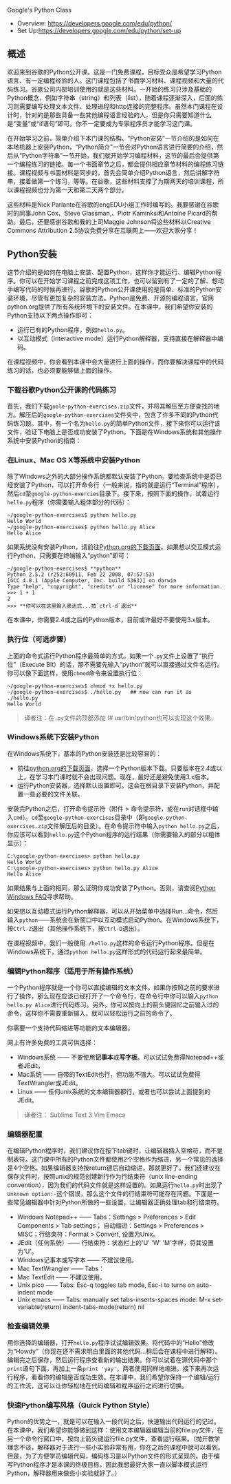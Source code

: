 Google's Python Class

- Overview: https://developers.google.com/edu/python/
- Set Up:https://developers.google.com/edu/python/set-up

## 概述

欢迎来到谷歌的Python公开课。这是一门免费课程，目标受众是希望学习Python语言、有一定编程经验的人。这门课程包括了书面学习材料、课程视频和大量的代码练习。谷歌公司内部培训使用的就是这些材料。一开始的练习只涉及基础的Python概念，例如字符串（string）和列表（list），随着课程逐渐深入，后面的练习则需要编写处理文本文件、处理进程和http连接的完整程序。虽然本门课程在设计时，针对的是那些具备一些其他编程语言经验的人，但是你只需要知道什么是“变量”或“if语句”即可。你不一定要成为专家程序员才能学习这门课。

在开始学习之前，简单介绍下本门课的结构。“Python安装”一节介绍的是如何在本地机器上安装Python，“Python简介”一节会对Python语言进行简要的介绍，然后从“Python字符串”一节开始，我们就开始学习编程材料，这节的最后会提供第一个编程练习的链接。每一个书面章节之后，都会提供相应章节材料的编程练习链接。课程视频与书面材料是同步的，首先会简单介绍Python语言，然后讲解字符串，接着做第一个练习，等等。在谷歌，这些材料支撑了为期两天的培训课程，所以课程视频也分为第一天和第二天两个部分。

这些材料是Nick Parlante在谷歌的engEDU小组工作时编写的。我要感谢在谷歌时的同事John Cox、Steve Glassman,、Piotr Kaminksi和Antoine Picard的帮助。最后，还要感谢谷歌和我的上司Maggie Johnson将这些材料以Creative Commons Attribution 2.5协议免费分享在互联网上——欢迎大家分享！

## Python安装

这节介绍的是如何在电脑上安装、配置Python，这样你才能运行、编辑Python程序。你可以在开始学习课程之前完成这项工作，也可以留到有了一定的了解、想动手编写代码的时候再进行。谷歌的Python公开课使用的是简单、标准的Python安装环境，尽管有更加复杂的安装方法。Python是免费、开源的编程语言，官网python.org提供了所有系统环境下的安装文件。在本课中，我们希望你安装的Python支持以下两点操作即可：

- 运行已有的Python程序，例如`hello.py`。
- 以互动模式（interactive mode）运行Python解释器，支持直接在解释器中编码。

在课程视频中，你会看到本课中会大量进行上面的操作，而你要解决课程中的代码练习的话，也必须要能够做上面的操作。

### 下载谷歌Python公开课的代码练习

首先，我们下载`goole-python-exercises.zip`文件，并将其解压至方便查找的地方。解压后的`google-python-exercises`文件夹中，包含了许多不同的Python代码练习题。其中，有一个名为`hello.py`的简单Python文件，接下来你可以运行该文件，验证下电脑上是否成功安装了Python。下面是在Windows系统和其他操作系统中安装Python的指南：

### 在Linux、Mac OS X等系统中安装Python

除了Windows之外的大部分操作系统都默认安装了Python。要检查系统中是否已经安装了Python，可以打开命令行（一般来说，指的就是运行“Terminal”程序），然后`cd`至`google-python-exercies`目录下。接下来，按照下面的操作，试着运行`hello.py`程序（你需要输入粗体部分的代码）：

	~/google-python-exercises$ python hello.py
	Hello World
	~/google-python-exercises$ python hello.py Alice
	Hello Alice

如果系统没有安装Python，请前往[Python.org的下载页面](http://python.org/download)。如果想以交互模式运行Python，只需要在终端输入“python”即可：

	~/google-python-exercises$ **python**
	Python 2.5.2 (r252:60911, Feb 22 2008, 07:57:53) 
	[GCC 4.0.1 (Apple Computer, Inc. build 5363)] on darwin
	Type "help", "copyright", "credits" or "license" for more information.
	>>> 1 + 1
	2
	>>> **你可以在这里输入表达式...按`ctrl-d`退出**

在本课中，你需要2.4或之后的Python版本，目前或许最好不要使用3.x版本。

### 执行位（可选步骤）

上面的命令式运行Python程序最简单的方式。如果一个`.py`文件上设置了“执行位”（Execute Bit）的话，那不需要先输入“python”就可以直接通过文件名运行。你可以像下面这样，使用`chmod`命令来设置执行位：

	~/google-python-exercises$ chmod +x hello.py
	~/google-python-exercises$ ./hello.py   ## now can run it as ./hello.py
	Hello World

> 译者注：在`.py`文件的顶部添加 !# usr/bin/python也可以实现这个效果。

### Windows系统下安装Python

在Windows系统下，基本的Python安装还是比较容易的：

- 前往[python.org的下载页面](http://www.python.org/download/)，选择一个Python版本下载。只要版本在2.4或以上，在学习本门课时就不会出现问题。现在，最好还是避免使用3.x版本。
- 运行Python安装器，选择默认设置即可。这会在根目录下安装Python，并配置一些必要的文件关联。

安装完Python之后，打开命令提示符（附件 > 命令提示符，或在`run`对话框中输入`cmd`）。`cd`至`google-python-exercises`目录中（即`google-python-exercises.zip`文件解压后的目录）。在命令提示符中输入`python hello.py`之后，你应该可以看到`hello.py`这个Python程序的运行结果（你需要输入的部分以粗体显示）：

	C:\google-python-exercises> python hello.py
	Hello World
	C:\google-python-exercises> python hello.py Alice
	Hello Alice

如果结果与上面的相同，那么证明你成功安装了Python。否则，请查阅[Python Windows FAQ](http://www.python.org/doc/faq/windows/)寻求帮助。

如果想以互动模式运行Python解释器，可以从开始菜单中选择Run...命令，然后输入`python`——系统会在新窗口中以互动模式启动Python。在Windows系统下，按`Ctrl-Z`退出（其他操作系统下，按`Ctrl-D`退出）。

在课程视频中，我们一般使用`./hello.py`这样的命令运行Python程序。但是在Windows系统下，通过`python hello.py`这样形式的代码运行起来最简单。

### 编辑Python程序（适用于所有操作系统）

一个Python程序就是一个你可以直接编辑的文本文件。如果你按照之前的要求进行了操作，那么现在应该已经打开了一个命令行，在命令行中你可以输入`python hello.py Alice`进行代码练习。另外，你可以按向上的箭头键回忆之前输入过的命令，这样你不需要重新输入，就可以轻松运行之前的命令了。

你需要一个支持代码缩进等功能的文本编辑器。

网上有许多免费的工具可供选择：

- Windows系统 —— 不要使用**记事本**或**写字板**。可以试试免费得Notepad++或者JEdit。
- Mac系统 —— 自带的TextEdit也行，但功能不强大。可以试试免费得TextWrangler或JEdit。
- Linux —— 任何unix系统的文本编辑器都行，或者也可以尝试上面提到的JEdit。

> 译者注：
Sublime Text 3
Vim
Emacs

### 编辑器配置

在编辑Python程序时，我们建议你在按下tab键时，让编辑器插入空格符，而不是制表符。这门课中所有的Python文件都使用2个空格作为缩进，另一个常见的选择是4个空格。如果编辑器支持按return键后自动缩进，那就更好了。我们还建议在保存文件时，按照unix的规范创建新行作为行结束符（unix line-ending convention），因为我们的代码文件就是这样设置的。如果运行`hello.py`时出现了`Unknown option:-`这个错误，那么这个文件的行结束符可能存在问题。下面是一些常见编辑器中针对Python所做的一些设置，让编辑器正确处理tab和行结束符。

- Windows Notepad++ —— Tabs：Settings > Preferences > Edit Components > Tab settings； 自动缩进：Settings > Preferences > MISC；行结束符：Format > Convert, 设置为Unix。
- JEdit（任何系统）—— 行结束符：状态栏上的'U' 'W' 'M'字样，将其设置为'U'。
- Windows记事本或写字本 —— 不建议使用。
- Mac TextWrangler —— Tabs：
- Mac TextEdit —— 不建议使用。
- Unix pico —— Tabs: Esc-q toggles tab mode, Esc-i to turns on auto-indent mode
- Unix emacs —— Tabs: manually set tabs-inserts-spaces mode: M-x set-variable(return) indent-tabs-mode(return) nil

### 检查编辑效果

用你选择的编辑器，打开`hello.py`程序试试编辑效果。将代码中的“Hello"修改为“Howdy”（你现在还不需求明白里面的其他代码...稍后会在课程中进行解释）。编辑完之后保存，然后运行程序查看新的输出结果。你可以试着在源代码中那个`print`语句下面，再加上一条`print 'yay'`，两者使用同样地缩进。接下来再次运行程序，看看你的编辑是否成功生效。在本课中，我们希望你保持一个编辑/运行的工作流，这可以让你轻松地在代码编辑和程序运行之间进行切换。

### 快速Python编写风格（Quick Python Style）

Python的优势之一，就是可以在输入一段代码之后，快速输出代码运行的记过。在本课中，我们希望你能够做到这样：使用文本编辑器编辑当前的file.py文件，在另一个命令行窗口中，按向上箭头键运行file.py文件，查看运行结果。（抛开教学理念不谈，解释器对于进行一些小实验非常有用，你在之后的课程中就可以看到。但是，为了方便学员编辑代码，编码练习是以Python文件的形式呈现的。由于编写Python程序才是本课的终极目标，因此我想最好大家一直以脚本模式运行Python，解释器用来做些小实验就好了。）
